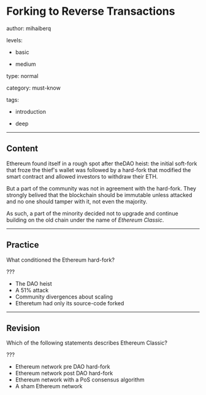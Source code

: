 # Forking to Reverse Transactions
author: mihaiberq

levels:

  - basic

  - medium

type: normal

category: must-know

tags:

  - introduction

  - deep

---
## Content

Ethereum found itself in a rough spot after theDAO heist: the initial soft-fork that froze the thief's wallet was followed by a hard-fork that modified the smart contract and allowed investors to withdraw their ETH.

But a part of the community was not in agreement with the hard-fork. They strongly belived that the blockchain should be immutable unless attacked and no one should tamper with it, not even the majority.

As such, a part of the minority decided not to upgrade and continue building on the old chain under the name of *Ethereum Classic*.

---
## Practice

What conditioned the Ethereum hard-fork?

???

* The DAO heist
* A 51% attack
* Community divergences about scaling
* Etheretum had only its source-code forked

---
## Revision

Which of the following statements describes Ethereum Classic?

???

* Ethereum network pre DAO hard-fork
* Ethereum network post DAO hard-fork
* Ethereum network with a PoS consensus algorithm
* A sham Ethereum network


